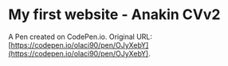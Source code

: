 # My first website - Anakin CVv2

A Pen created on CodePen.io. Original URL: [https://codepen.io/olaci90/pen/OJyXebY](https://codepen.io/olaci90/pen/OJyXebY).


